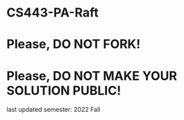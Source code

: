 # CS443-PA-Raft
# Please, DO NOT FORK!
# Please, DO NOT MAKE YOUR SOLUTION PUBLIC!

last updated semester: 2022 Fall
